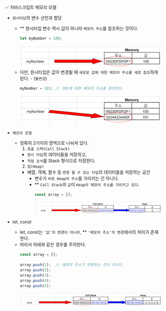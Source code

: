 ✅ 자바스크립트 메모리 모델

* `원시타입`의 변수 선언과 할당
  * ** 원시타입 변수 역시 값이 아니라 `메모리 주소`를 참조하는 것이다.
    ```js
    let myNumber = 100;
    ```
    ![memory-1](/resources/memory-1.PNG)
  * 다만, 원시타입은 값이 변경될 때 `새로운 값에 대한 메모리 주소를 새로 참조`하게 된다. - (`불변성`)
    ```js
    myNumber = 101; // 101에 대한 메모리 주소를 참조한다.
    ```
    ![memory-2](/resources/memory-2.PNG)

* `메모리 모델`
  * 정확히 2가지의 영역으로 나눠져 있다.
    1. `호출 스택(Call Stack)`
      - `원시 타입`의 데이터들을 저장하고,
      - `작업 순서`를 Stack 형식으로 저장한다.
    2. `힙(Heap)`
      - 배열, 객체, 함수 등 `변경 될 수 있는 타입`의 데이터들을 저장하는 공간
        * 변수가 `바로 Heap의 주소`를 가리키는 건 아니다.
        * ** `Call Stack`의 `값`이 `Heap의 메모리 주소를 가리키고 있다.`
          ```js
          const array = [];
          ```
          ![memory-3](/resources/memory-3.PNG)

* let, const
  * let, const는 `'값'의 변경이 아니라`, ** `'메모리 주소'의 변경`에서의 차이가 존재한다.
  * 따라서 아래와 같은 경우를 주의한다.
    ```js
    const array = [];
    
    array.push(1);  // 메모리 주소가 변경되는 것이 아니다.
    array.push(2);
    array.push(3);
    array.push(4);
    array.push(5);
    ```
    ![memory-4](/resources/memory-4.PNG)
